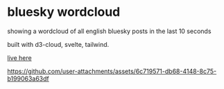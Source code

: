 # bluesky wordcloud

showing a wordcloud of all english bluesky posts in the last 10 seconds

built with d3-cloud, svelte, tailwind.

[live here](https://flo-bit.dev/bluesky-wordcloud/)


https://github.com/user-attachments/assets/6c719571-db68-4148-8c75-b199063a63df

